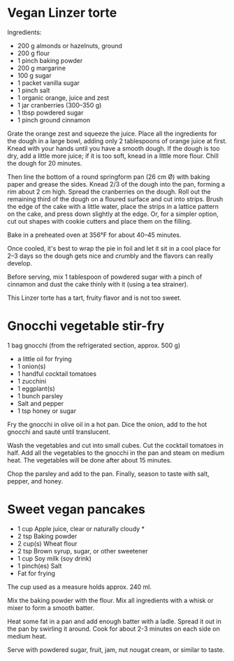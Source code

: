 # Vegan Linzer torte

Ingredients:
- 200 g almonds or hazelnuts, ground
- 200 g flour
- 1 pinch baking powder
- 200 g margarine
- 100 g sugar
- 1 packet vanilla sugar
- 1 pinch salt
- 1 organic orange, juice and zest
- 1 jar     cranberries (300–350 g)
- 1 tbsp     powdered sugar
- 1 pinch     ground cinnamon

Grate the orange zest and squeeze the juice. Place all the ingredients for the dough in a large bowl, adding only 2 tablespoons of orange juice at first. Knead with your hands until you have a smooth dough. If the dough is too dry, add a little more juice; if it is too soft, knead in a little more flour. Chill the dough for 20 minutes.

Then line the bottom of a round springform pan (26 cm Ø) with baking paper and grease the sides. Knead 2/3 of the dough into the pan, forming a rim about 2 cm high. Spread the cranberries on the dough. Roll out the remaining third of the dough on a floured surface and cut into strips. Brush the edge of the cake with a little water, place the strips in a lattice pattern on the cake, and press down slightly at the edge. Or, for a simpler option, cut out shapes with cookie cutters and place them on the filling.

Bake in a preheated oven at 356°F for about 40–45 minutes.

Once cooled, it's best to wrap the pie in foil and let it sit in a cool place for 2–3 days so the dough gets nice and crumbly and the flavors can really develop.

Before serving, mix 1 tablespoon of powdered sugar with a pinch of cinnamon and dust the cake thinly with it (using a tea strainer).

This Linzer torte has a tart, fruity flavor and is not too sweet.



# Gnocchi vegetable stir-fry

1 bag gnocchi (from the refrigerated section, approx. 500 g)
- a little oil for frying
- 1 onion(s)
- 1 handful cocktail tomatoes
- 1 zucchini
- 1 eggplant(s)
- 1 bunch parsley
- Salt and pepper
- 1 tsp honey or sugar

Fry the gnocchi in olive oil in a hot pan. Dice the onion, add to the hot gnocchi and sauté until translucent.

Wash the vegetables and cut into small cubes. Cut the cocktail tomatoes in half. Add all the vegetables to the gnocchi in the pan and steam on medium heat. The vegetables will be done after about 15 minutes.

Chop the parsley and add to the pan. Finally, season to taste with salt, pepper, and honey.



# Sweet vegan pancakes

- 1 cup     Apple juice, clear or naturally cloudy *
- 2 tsp     Baking powder
- 2 cup(s)     Wheat flour
- 2 tsp     Brown syrup, sugar, or other sweetener
- 1 cup     Soy milk (soy drink)
- 1 pinch(es)     Salt
- Fat for frying

The cup used as a measure holds approx. 240 ml.

Mix the baking powder with the flour. Mix all ingredients with a whisk or mixer to form a smooth batter.

Heat some fat in a pan and add enough batter with a ladle. Spread it out in the pan by swirling it around. Cook for about 2-3 minutes on each side on medium heat.

Serve with powdered sugar, fruit, jam, nut nougat cream, or similar to taste.